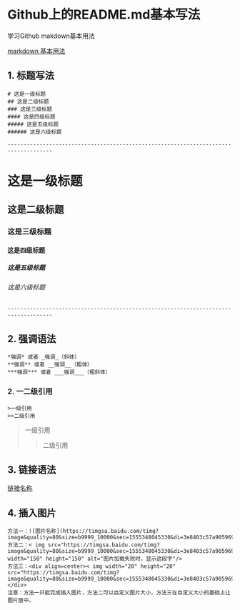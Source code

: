 # Github上的README.md基本写法

学习Github  makdown基本用法

[markdown 基本用法](https://www.runoob.com/markdown/md-paragraph.html)

## 1. 标题写法

```
# 这是一级标题
## 这是二级标题
### 这是三级标题
#### 这是四级标题
##### 这是五级标题
###### 这是六级标题
```
`------------------------------------------------------------------------------------`
# 这是一级标题
## 这是二级标题
### 这是三级标题
#### 这是四级标题
##### 这是五级标题
###### 这是六级标题
`------------------------------------------------------------------------------------`
## 2. 强调语法
```
*强调* 或者 _强调_（斜体）
**强调** 或者 __强调__（粗体）
***强调*** 或者 ___强调___（粗斜体）
```
### 2. 一二级引用
```
>一级引用
>>二级引用
```
>一级引用
>>二级引用
## 3. 链接语法
[链接名称](http://www.baidu.com/)

## 4. 插入图片
```
方法一：![图片名称](https://timgsa.baidu.com/timg?image&quality=80&size=b9999_10000&sec=1555348045330&di=3e8403c57a90596906c4a523c91456d6&imgtype=0&src=http%3A%2F%2Fpic.51yuansu.com%2Fpic2%2Fcover%2F00%2F46%2F60%2F58157db0adcec_610.jpg)
方法二：< img src="https://timgsa.baidu.com/timg?image&quality=80&size=b9999_10000&sec=1555348045330&di=3e8403c57a90596906c4a523c91456d6&imgtype=0&src=http%3A%2F%2Fpic.51yuansu.com%2Fpic2%2Fcover%2F00%2F46%2F60%2F58157db0adcec_610.jpg" width="150" height="150" alt="图片加载失败时，显示这段字"/>
方法三：<div align=center>< img width="20" height="20" src="https://timgsa.baidu.com/timg?image&quality=80&size=b9999_10000&sec=1555348045330&di=3e8403c57a90596906c4a523c91456d6&imgtype=0&src=http%3A%2F%2Fpic.51yuansu.com%2Fpic2%2Fcover%2F00%2F46%2F60%2F58157db0adcec_610.jpg"/></div>
注意：方法一只能完成插入图片，方法二可以自定义图片大小，方法三在自定义大小的基础上让图片居中。
```
